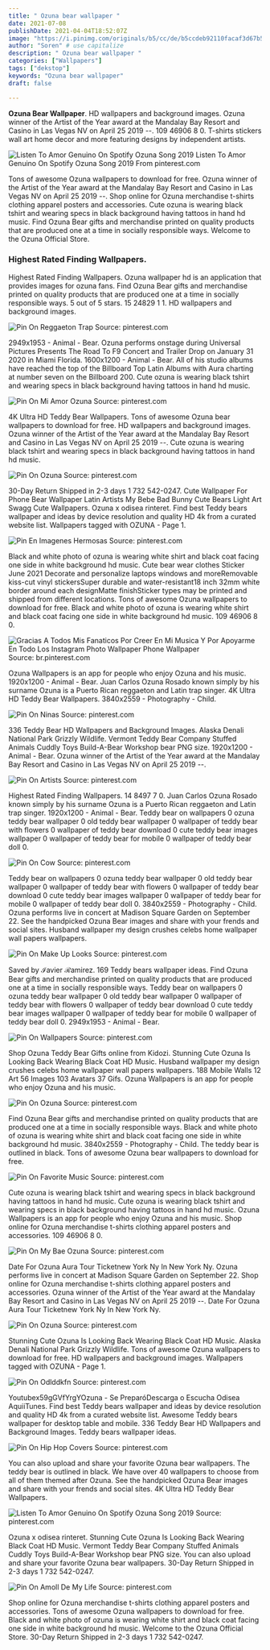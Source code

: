 ```yaml
---
title: " Ozuna bear wallpaper "
date: 2021-07-08
publishDate: 2021-04-04T18:52:07Z
image: "https://i.pinimg.com/originals/b5/cc/de/b5ccdeb92110facaf3d67b59b4f814af.jpg"
author: "Soren" # use capitalize
description: " Ozuna bear wallpaper "
categories: ["Wallpapers"]
tags: ["dekstop"]
keywords: "Ozuna bear wallpaper"
draft: false

---
```



**Ozuna Bear Wallpaper**. HD wallpapers and background images. Ozuna winner of the Artist of the Year award at the Mandalay Bay Resort and Casino in Las Vegas NV on April 25 2019 --. 109 46906 8 0. T-shirts stickers wall art home decor and more featuring designs by independent artists.

![Listen To Amor Genuino On Spotify Ozuna Song 2019](https://i.pinimg.com/564x/09/67/ed/0967ed15219838d610c9750c38c61450.jpg "Listen To Amor Genuino On Spotify Ozuna Song 2019")
Listen To Amor Genuino On Spotify Ozuna Song 2019 From pinterest.com


Tons of awesome Ozuna wallpapers to download for free. Ozuna winner of the Artist of the Year award at the Mandalay Bay Resort and Casino in Las Vegas NV on April 25 2019 --. Shop online for Ozuna merchandise t-shirts clothing apparel posters and accessories. Cute ozuna is wearing black tshirt and wearing specs in black background having tattoos in hand hd music. Find Ozuna Bear gifts and merchandise printed on quality products that are produced one at a time in socially responsible ways. Welcome to the Ozuna Official Store.

### Highest Rated Finding Wallpapers.

Highest Rated Finding Wallpapers. Ozuna wallpaper hd is an application that provides images for ozuna fans. Find Ozuna Bear gifts and merchandise printed on quality products that are produced one at a time in socially responsible ways. 5 out of 5 stars. 15 24829 1 1. HD wallpapers and background images.


![Pin On Reggaeton Trap](https://i.pinimg.com/474x/42/d6/d1/42d6d14b76612425b1bcdd686a2d7f19.jpg "Pin On Reggaeton Trap")
Source: pinterest.com

2949x1953 - Animal - Bear. Ozuna performs onstage during Universal Pictures Presents The Road To F9 Concert and Trailer Drop on January 31 2020 in Miami Florida. 1600x1200 - Animal - Bear. All of his studio albums have reached the top of the Billboard Top Latin Albums with Aura charting at number seven on the Billboard 200. Cute ozuna is wearing black tshirt and wearing specs in black background having tattoos in hand hd music.

![Pin On Mi Amor Ozuna](https://i.pinimg.com/736x/e5/22/56/e5225697c962672bf35a90bc97e2ea84.jpg "Pin On Mi Amor Ozuna")
Source: pinterest.com

4K Ultra HD Teddy Bear Wallpapers. Tons of awesome Ozuna bear wallpapers to download for free. HD wallpapers and background images. Ozuna winner of the Artist of the Year award at the Mandalay Bay Resort and Casino in Las Vegas NV on April 25 2019 --. Cute ozuna is wearing black tshirt and wearing specs in black background having tattoos in hand hd music.

![Pin On Ozuna](https://i.pinimg.com/originals/5e/78/71/5e787116b027a1d660714d601b6dba13.jpg "Pin On Ozuna")
Source: pinterest.com

30-Day Return Shipped in 2-3 days 1 732 542-0247. Cute Wallpaper For Phone Bear Wallpaper Latin Artists My Bebe Bad Bunny Cute Bears Light Art Swagg Cute Wallpapers. Ozuna x odisea rinteret. Find best Teddy bears wallpaper and ideas by device resolution and quality HD 4k from a curated website list. Wallpapers tagged with OZUNA - Page 1.

![Pin En Imagenes Hermosas](https://i.pinimg.com/originals/4e/87/70/4e8770d6c2c1e293e84913bc432f7fa5.jpg "Pin En Imagenes Hermosas")
Source: pinterest.com

Black and white photo of ozuna is wearing white shirt and black coat facing one side in white background hd music. Cute bear wear clothes Sticker June 2021 Decorate and personalize laptops windows and moreRemovable kiss-cut vinyl stickersSuper durable and water-resistant18 inch 32mm white border around each designMatte finishSticker types may be printed and shipped from different locations. Tons of awesome Ozuna wallpapers to download for free. Black and white photo of ozuna is wearing white shirt and black coat facing one side in white background hd music. 109 46906 8 0.

![Gracias A Todos Mis Fanaticos Por Creer En Mi Musica Y Por Apoyarme En Todo Los Instagram Photo Wallpaper Phone Wallpaper](https://i.pinimg.com/originals/54/01/9c/54019ce88dfd7bac4c7391622d6ef144.jpg "Gracias A Todos Mis Fanaticos Por Creer En Mi Musica Y Por Apoyarme En Todo Los Instagram Photo Wallpaper Phone Wallpaper")
Source: br.pinterest.com

Ozuna Wallpapers is an app for people who enjoy Ozuna and his music. 1920x1200 - Animal - Bear. Juan Carlos Ozuna Rosado known simply by his surname Ozuna is a Puerto Rican reggaeton and Latin trap singer. 4K Ultra HD Teddy Bear Wallpapers. 3840x2559 - Photography - Child.

![Pin On Ninas](https://i.pinimg.com/originals/d9/cf/48/d9cf48cf66b6b97a2706372690712391.jpg "Pin On Ninas")
Source: pinterest.com

336 Teddy Bear HD Wallpapers and Background Images. Alaska Denali National Park Grizzly Wildlife. Vermont Teddy Bear Company Stuffed Animals Cuddly Toys Build-A-Bear Workshop bear PNG size. 1920x1200 - Animal - Bear. Ozuna winner of the Artist of the Year award at the Mandalay Bay Resort and Casino in Las Vegas NV on April 25 2019 --.

![Pin On Artists](https://i.pinimg.com/736x/f5/ce/e7/f5cee7c1ec61b856b5eb54302aee18dd.jpg "Pin On Artists")
Source: pinterest.com

Highest Rated Finding Wallpapers. 14 8497 7 0. Juan Carlos Ozuna Rosado known simply by his surname Ozuna is a Puerto Rican reggaeton and Latin trap singer. 1920x1200 - Animal - Bear. Teddy bear on wallpapers 0 ozuna teddy bear wallpaper 0 old teddy bear wallpaper 0 wallpaper of teddy bear with flowers 0 wallpaper of teddy bear download 0 cute teddy bear images wallpaper 0 wallpaper of teddy bear for mobile 0 wallpaper of teddy bear doll 0.

![Pin On Cow](https://i.pinimg.com/originals/da/f8/e1/daf8e1480b7e064c685660225f0a7bce.jpg "Pin On Cow")
Source: pinterest.com

Teddy bear on wallpapers 0 ozuna teddy bear wallpaper 0 old teddy bear wallpaper 0 wallpaper of teddy bear with flowers 0 wallpaper of teddy bear download 0 cute teddy bear images wallpaper 0 wallpaper of teddy bear for mobile 0 wallpaper of teddy bear doll 0. 3840x2559 - Photography - Child. Ozuna performs live in concert at Madison Square Garden on September 22. See the handpicked Ozuna Bear images and share with your frends and social sites. Husband wallpaper my design crushes celebs home wallpaper wall papers wallpapers.

![Pin On Make Up Looks](https://i.pinimg.com/originals/57/6d/cd/576dcd58393e663861c63b7383d7af10.jpg "Pin On Make Up Looks")
Source: pinterest.com

Saved by ℐavier ℛamirez. 169 Teddy bears wallpaper ideas. Find Ozuna Bear gifts and merchandise printed on quality products that are produced one at a time in socially responsible ways. Teddy bear on wallpapers 0 ozuna teddy bear wallpaper 0 old teddy bear wallpaper 0 wallpaper of teddy bear with flowers 0 wallpaper of teddy bear download 0 cute teddy bear images wallpaper 0 wallpaper of teddy bear for mobile 0 wallpaper of teddy bear doll 0. 2949x1953 - Animal - Bear.

![Pin On Wallpapers](https://i.pinimg.com/736x/a1/e6/c5/a1e6c59bb1b9c9bcb3e2399df01d1332.jpg "Pin On Wallpapers")
Source: pinterest.com

Shop Ozuna Teddy Bear Gifts online from Kidozi. Stunning Cute Ozuna Is Looking Back Wearing Black Coat HD Music. Husband wallpaper my design crushes celebs home wallpaper wall papers wallpapers. 188 Mobile Walls 12 Art 56 Images 103 Avatars 37 Gifs. Ozuna Wallpapers is an app for people who enjoy Ozuna and his music.

![Pin On Ozuna](https://i.pinimg.com/originals/9b/09/4d/9b094d696ba852d0ca127f914b92ec12.jpg "Pin On Ozuna")
Source: pinterest.com

Find Ozuna Bear gifts and merchandise printed on quality products that are produced one at a time in socially responsible ways. Black and white photo of ozuna is wearing white shirt and black coat facing one side in white background hd music. 3840x2559 - Photography - Child. The teddy bear is outlined in black. Tons of awesome Ozuna bear wallpapers to download for free.

![Pin On Favorite Music](https://i.pinimg.com/600x315/09/67/ed/0967ed15219838d610c9750c38c61450.jpg "Pin On Favorite Music")
Source: pinterest.com

Cute ozuna is wearing black tshirt and wearing specs in black background having tattoos in hand hd music. Cute ozuna is wearing black tshirt and wearing specs in black background having tattoos in hand hd music. Ozuna Wallpapers is an app for people who enjoy Ozuna and his music. Shop online for Ozuna merchandise t-shirts clothing apparel posters and accessories. 109 46906 8 0.

![Pin On My Bae Ozuna](https://i.pinimg.com/736x/3d/c6/bb/3dc6bbdd0690d74a4d7d6842133d1aea.jpg "Pin On My Bae Ozuna")
Source: pinterest.com

Date For Ozuna Aura Tour Ticketnew York Ny In New York Ny. Ozuna performs live in concert at Madison Square Garden on September 22. Shop online for Ozuna merchandise t-shirts clothing apparel posters and accessories. Ozuna winner of the Artist of the Year award at the Mandalay Bay Resort and Casino in Las Vegas NV on April 25 2019 --. Date For Ozuna Aura Tour Ticketnew York Ny In New York Ny.

![Pin On Ozuna](https://i.pinimg.com/originals/37/9d/ac/379dacc245b8f921749e2f9fcd3bd935.jpg "Pin On Ozuna")
Source: pinterest.com

Stunning Cute Ozuna Is Looking Back Wearing Black Coat HD Music. Alaska Denali National Park Grizzly Wildlife. Tons of awesome Ozuna wallpapers to download for free. HD wallpapers and background images. Wallpapers tagged with OZUNA - Page 1.

![Pin On Odlddkfn](https://i.pinimg.com/originals/78/23/8d/78238d4bf6b414494bdaa0112b82ae89.jpg "Pin On Odlddkfn")
Source: pinterest.com

Youtubex59gGVfYrgYOzuna - Se PreparóDescarga o Escucha Odisea AquiiTunes. Find best Teddy bears wallpaper and ideas by device resolution and quality HD 4k from a curated website list. Awesome Teddy bears wallpaper for desktop table and mobile. 336 Teddy Bear HD Wallpapers and Background Images. Teddy bears wallpaper ideas.

![Pin On Hip Hop Covers](https://i.pinimg.com/originals/35/d5/ab/35d5ab8b849f04be836980aea5d23527.jpg "Pin On Hip Hop Covers")
Source: pinterest.com

You can also upload and share your favorite Ozuna bear wallpapers. The teddy bear is outlined in black. We have over 40 wallpapers to choose from all of them themed after Ozuna. See the handpicked Ozuna Bear images and share with your frends and social sites. 4K Ultra HD Teddy Bear Wallpapers.

![Listen To Amor Genuino On Spotify Ozuna Song 2019](https://i.pinimg.com/564x/09/67/ed/0967ed15219838d610c9750c38c61450.jpg "Listen To Amor Genuino On Spotify Ozuna Song 2019")
Source: pinterest.com

Ozuna x odisea rinteret. Stunning Cute Ozuna Is Looking Back Wearing Black Coat HD Music. Vermont Teddy Bear Company Stuffed Animals Cuddly Toys Build-A-Bear Workshop bear PNG size. You can also upload and share your favorite Ozuna bear wallpapers. 30-Day Return Shipped in 2-3 days 1 732 542-0247.

![Pin On Amoll De My Life](https://i.pinimg.com/originals/b5/cc/de/b5ccdeb92110facaf3d67b59b4f814af.jpg "Pin On Amoll De My Life")
Source: pinterest.com

Shop online for Ozuna merchandise t-shirts clothing apparel posters and accessories. Tons of awesome Ozuna wallpapers to download for free. Black and white photo of ozuna is wearing white shirt and black coat facing one side in white background hd music. Welcome to the Ozuna Official Store. 30-Day Return Shipped in 2-3 days 1 732 542-0247.

